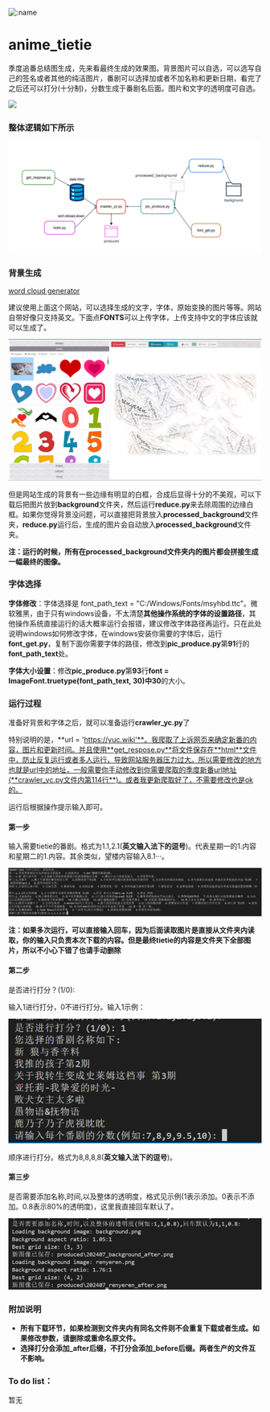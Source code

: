 ![:name](https://moe-counter.glitch.me/get/@anime_tietie?theme=rule34)
# anime_tietie
季度追番总结图生成，先来看最终生成的效果图。背景图片可以自选，可以选写自己的签名或者其他的纯洁图片，番剧可以选择加或者不加名称和更新日期，看完了之后还可以打分(十分制)，分数生成于番剧名后面。图片和文字的透明度可自选。

![](produced/202407_renyeren_after.png)



### 整体逻辑如下所示

![](img_src/img2.png)



### 背景生成

[word cloud generator](https://wordart.com/)

建议使用上面这个网站，可以选择生成的文字，字体，原始变换的图片等等。网站自带好像只支持英文。下面点**FONTS**可以上传字体，上传支持中文的字体应该就可以生成了。

![](img_src/img1.png)



但是网站生成的背景有一些边缘有明显的白框，合成后显得十分的不美观，可以下载后把图片放到**background**文件夹，然后运行**reduce.py**来去除周围的边缘白框。如果你觉得背景没问题，可以直接把背景放入**processed_background**文件夹，**reduce.py**运行后，生成的图片会自动放入**processed_background**文件夹。

**注：运行的时候，所有在processed_background文件夹内的图片都会拼接生成一幅最终的图像。**



### 字体选择

**字体修改**：字体选择是 font_path_text = "C:/Windows/Fonts/msyhbd.ttc"。微软雅黑，由于只有windows设备，不太清楚**其他操作系统的字体的设置路径**，其他操作系统直接运行的话大概率运行会报错，建议修改字体路径再运行。只在此处说明windows如何修改字体，在windows安装你需要的字体后，运行**font_get.py**，复制下面你需要字体的路径，修改到**pic_produce.py**第**91**行的**font_path_text**处。

**字体大小设置**：修改**pic_produce.py**第**93**行**font = ImageFont.truetype(font_path_text, 30)**中**30**的大小。

### 运行过程

准备好背景和字体之后，就可以准备运行**crawler_yc.py**了

特别说明的是，**url = 'https://yuc.wiki'**。我爬取了上诉网页来确定新番的内容，图片和更新时间。并且使用**get_respose.py**将文件保存在**html**文件中，防止反复运行或者多人运行，导致网站服务器压力过大。所以需要修改的地方也就是url中的地址，一般需要你手动修改到你需要爬取的季度新番url地址(**crawler_yc.py文件内第114行**)。或者我更新爬取好了，不需要修改也是ok的。

运行后根据操作提示输入即可。



#### 第一步

输入需要tietie的番剧。格式为1.1,2.1(**英文输入法下的逗号**)。代表星期一的1.内容和星期二的1.内容。其余类似，望楼内容输入8.1···。

![](img_src/img3.png)

**注：如果多次运行，可以直接输入回车，因为后面读取图片是直接从文件夹内读取，你的输入只负责本次下载的内容。但是最终tietie的内容是文件夹下全部图片，所以不小心下错了也请手动删除**



#### 第二步

是否进行打分？(1/0): 

输入1进行打分，0不进行打分。输入1示例：

![](img_src/img4.png)

顺序进行打分。格式为8,8,8,8(**英文输入法下的逗号**)。



#### 第三步

是否需要添加名称,时间,以及整体的透明度，格式见示例(1表示添加。0表示不添加。0.8表示80%的透明度)，这里我直接回车默认了。

![](img_src/img5.png)



### 附加说明

- **所有下载环节，如果检测到文件夹内有同名文件则不会重复下载或者生成。如果修改参数，请删除或重命名原文件。**
- **选择打分会添加\_after后缀，不打分会添加\_before后缀。两者生产的文件互不影响。**



### To do list：

暂无
